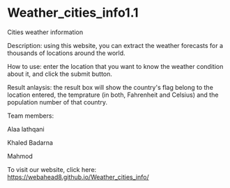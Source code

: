 # Weather_cities_info1.1
Cities weather information

Description: using this website, you can extract the weather forecasts for a thousands of locations around the world.

How to use: enter the location that you want to know the weather condition about it, and click the submit button. 

Result anlaysis: the result box will show the country's flag belong to the location entered, 
the temprature (in both, Fahrenheit and Celsius) and the population number of that country. 

Team members:

Alaa lathqani

Khaled Badarna

Mahmod

To visit our website, click here: https://webahead8.github.io/Weather_cities_info/ 
